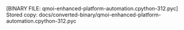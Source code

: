 [BINARY FILE: qmoi-enhanced-platform-automation.cpython-312.pyc]
Stored copy: docs/converted-binary/qmoi-enhanced-platform-automation.cpython-312.pyc
